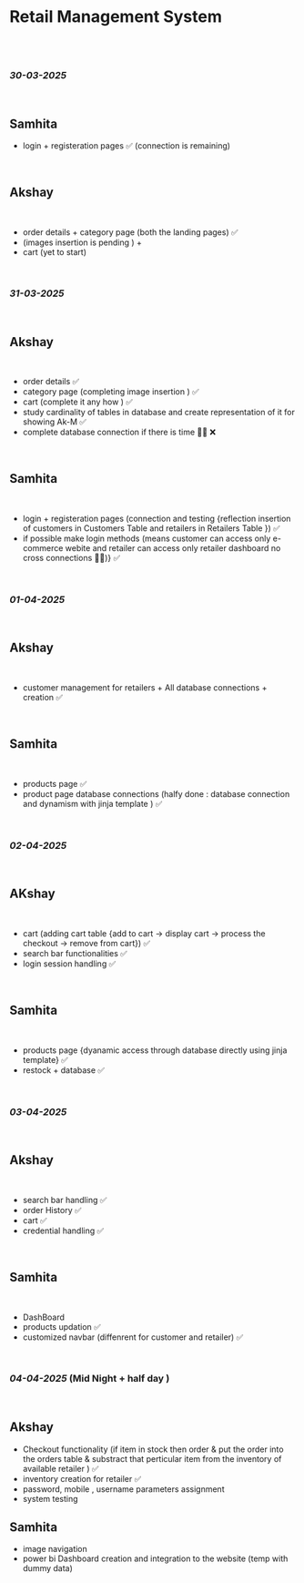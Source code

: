 ﻿# **Retail Management System**

<br>
<br>

### _**30-03-2025**_

<br>

## Samhita 

* login + registeration pages ✅ (connection is remaining)

<br>

## Akshay

<br>

* order details + category page (both the landing pages) ✅ 
* (images insertion is pending ) + 
* cart (yet to start)

<br>

### _**31-03-2025**_

<br>

## Akshay 

<br>
     
* order details ✅
* category page (completing image insertion )  ✅
* cart (complete it any how ) ✅
* study cardinality of tables in database and create representation of it for showing Ak-M ✅
* complete database connection if there is time 😶‍🌫️ ❌

<br>

## Samhita 

<br>

* login + registeration pages (connection and testing {reflection insertion of customers in Customers Table and retailers in Retailers Table }) ✅
* if possible make login methods (means customer can access only e-commerce webite and retailer can access only retailer dashboard no cross connections 🫡🙈)} ✅

<br>

### _**01-04-2025**_

<br>

## Akshay 

<br>

* customer management for retailers + All database connections + creation ✅

<br>

## Samhita 

<br>

* products page ✅
* product page database connections (halfy done : database connection and dynamism with jinja template ) ✅

<br>

### _**02-04-2025**_

<br>

## AKshay

<br>

* cart (adding cart table {add to cart -> display cart -> process the checkout -> remove from cart}) ✅
* search bar functionalities ✅
* login session handling ✅

<br>

## Samhita 

<br>

* products page {dyanamic access through database directly using jinja template} ✅
* restock + database  ✅

<br>

### _**03-04-2025**_

<br>

## Akshay 

<br>

* search bar handling ✅
* order History  ✅
* cart ✅
* credential handling ✅

<br>

## Samhita 

<br>

* DashBoard 
* products updation ✅
* customized navbar (diffenrent for customer and retailer) ✅

<br>

### _**04-04-2025**_ (Mid Night + half day )

<br>

## Akshay 

* Checkout functionality (if item in stock then order & put the order into the orders table & substract that perticular item from the inventory of available retailer ) ✅
* inventory creation for retailer ✅
* password, mobile , username parameters assignment
* system testing

## Samhita

* image navigation
* power bi Dashboard creation and integration to the website (temp with dummy data)


